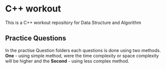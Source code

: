 # C++ workout

This is a C++ workout repository for Data Structure and Algorithm

## Practice Questions

In the practise Question folders each questions is done using two methods. 
**One** - using simple method, were the time complexity or space complexity will be higher and the 
**Second** - using less complex method.